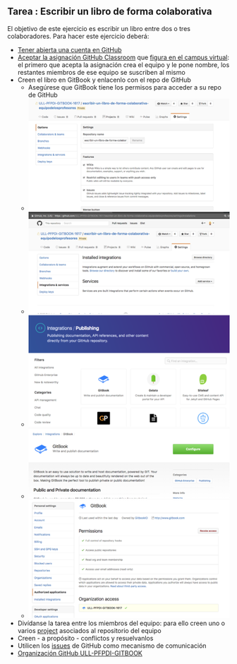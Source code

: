 ## Tarea : Escribir un libro de forma colaborativa

El objetivo de este ejercicio es escribir un libro entre dos o tres colaboradores. Para hacer este ejercicio deberá:

* [Tener abierta una cuenta en GitHub](https://github.com/join?source=header-home)
* [Aceptar la asignación GitHub Classroom](classroom.md##classroomestudiante) que [figura en el campus virtual](https://campusvirtual.ull.es/formacion/mod/assign/view.php?id=173949): el primero que acepta la asignación crea el equipo y le pone nombre, los restantes miembros de ese equipo se suscriben al mismo
* Creen el libro en GitBook y enlacenlo con el repo de GitHub
  - Asegúrese que GitBook tiene los permisos para acceder a su repo de GitHub
  - ![Nos vamos a los settings del repo en GH](/assets/colaboracion/settingsdelrepo.png)
  - ![Settings> Integration and Services](assets/colaboracion/integrationsandservices.png)
  - ![Integrations > Publishing](assets/colaboracion/integrationspublishing.png)
  - ![Configurar la Integración de GitBook con GH](assets/colaboracion/configuregitbookintegrationwithgh.png)
  - ![La Configuración debería estar así](assets/colaboracion/estadodelaconfiguracion.png)
* Divídanse la tarea entre los miembros del equipo: para ello creen uno o varios [project](githubprojects.md) asociados al repositorio del equipo
* Creen - a propósito - conflictos y resuelvanlos 
* Utilicen los [issues](gitbook-y-github.md#issues) de GitHub como mecanismo de comunicación
* [Organización GitHub ULL-PFPDI-GITBOOK](https://github.com/ULL-PFPDI-GITBOOK-1617)

